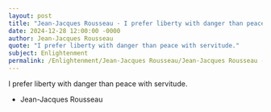 ```yaml
---
layout: post
title: "Jean-Jacques Rousseau - I prefer liberty with danger than peace"
date: 2024-12-28 12:00:00 -0000
author: Jean-Jacques Rousseau
quote: "I prefer liberty with danger than peace with servitude."
subject: Enlightenment
permalink: /Enlightenment/Jean-Jacques Rousseau/Jean-Jacques Rousseau - I prefer liberty with danger than peace
---
```


I prefer liberty with danger than peace with servitude.

- Jean-Jacques Rousseau
